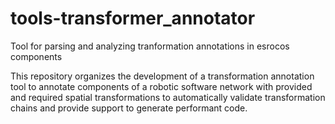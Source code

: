 # tools-transformer_annotator
Tool for parsing and analyzing tranformation annotations in esrocos components

This repository organizes the development of a transformation annotation tool to annotate components of a robotic software network with provided and required spatial transformations to automatically validate transformation chains and provide support to generate performant code.

